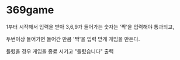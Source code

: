 # 369game

1부터 시작해서 입력을 받아 3,6,9가 들어가는 숫자는 '짝'을 입력해야 통과되고, 

두번이상 들어가면 들어간 만큼 '짝'을 입력 받게 게임을 만든다.

틀렸을 경우 게임을 종료 시키고 "틀렸습니다" 출력

